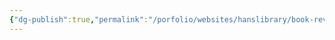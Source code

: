 ```yaml
---
{"dg-publish":true,"permalink":"/porfolio/websites/hanslibrary/book-reviews/autumn-books/"}
---
```


